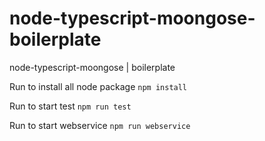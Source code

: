 # node-typescript-moongose-boilerplate
node-typescript-moongose | boilerplate

Run to install all node package
```npm install``` 

Run to start test
```npm run test```

Run to start webservice
```npm run webservice```